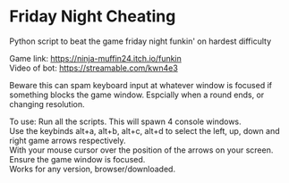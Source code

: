 # Friday Night Cheating
Python script to beat the game friday night funkin' on hardest difficulty

Game link: https://ninja-muffin24.itch.io/funkin      
Video of bot: https://streamable.com/kwn4e3      

Beware this can spam keyboard input at whatever window is focused if something blocks the game window.
Espcially when a round ends, or changing resolution.

To use:
Run all the scripts. This will spawn 4 console windows.    
Use the keybinds alt+a, alt+b, alt+c, alt+d to select the left, up, down and right game arrows respectively.     
With your mouse cursor over the position of the arrows on your screen.     
Ensure the game window is focused.      
Works for any version, browser/downloaded.
